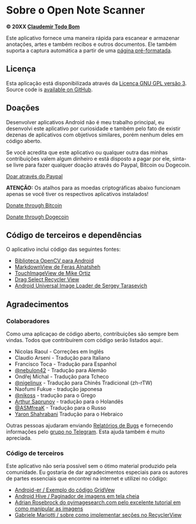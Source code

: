 Sobre o Open Note Scanner
=========================

**© 20XX [Claudemir Todo Bom](http://todobom.com)**

Este aplicativo fornece uma maneira rápida para escanear e armazenar anotações, artes e também recibos e outros documentos. Ele também suporta a captura automática a partir de uma [página pré-formatada](https://github.com/ctodobom/OpenNoteScanner/raw/master/Page%20Templates/A4%20with%202%20pages.pdf).

Licença
-------

Esta aplicação está disponibilizada através da [Licença GNU GPL versão 3](http://www.gnu.org/licenses/gpl.txt). Source code is [available on GitHub](http://github.com/ctodobom/OpenNoteScanner).

Doações
-------

Desenvolver aplicativos Android não é meu trabalho principal, eu desenvolvi este aplicativo por curiosidade e também pelo fato de existir dezenas de aplicativos com objetivos similares, porém nenhum deles em código aberto.

Se você acredita que este aplicativo ou qualquer outra das minhas contribuições valem algum dinheiro e está disposto a pagar por ele, sinta-se livre para fazer qualquer doação através do Paypal, Bitcoin ou Dogecoin.

[Doar através do Paypal](https://www.paypal.com/cgi-bin/webscr?cmd=_s-xclick&hosted_button_id=ATDTX7DZ93YRN)

**ATENÇÃO:** Os atalhos para as moedas criptográficas abaixo funcionam apenas se você tiver os respectivos aplicativos instalados!

[Donate through Bitcoin](bitcoin:1H5tqKZoWdqkR54PGe9w67EzBnLXHBFmt9)

[Donate through Dogecoin](dogecoin:DFBaP724XR3rfs9wFahBd353yFkgkqatvd)


Código de terceiros e dependências
----------------------------------

O aplicativo inclui código das seguintes fontes:

* [Biblioteca OpenCV para Android](http://www.opencv.org)
* [MarkdownView de Feras Alnatsheh](https://github.com/falnatsheh/MarkdownView)
* [TouchImageView de Mike Ortiz](https://github.com/MikeOrtiz/TouchImageView)
* [Drag Select Recycler View](https://github.com/afollestad/drag-select-recyclerview)
* [Android Universal Image Loader de Sergey Tarasevich](https://github.com/nostra13/Android-Universal-Image-Loader)

Agradecimentos
--------------

### Colaboradores

Como uma aplicaçao de código aberto, contribuições são sempre bem vindas. Todos que contribuírem com código serão listados aqui:.

* Nicolas Raoul - Correções em Inglês
* Claudio Arseni - Tradução para Italiano
* Francisco Toca - Tradução para Espanhol
* [@nebulon42](https://github.com/nebulon42) - Tradução para Alemão
* Ondřej Míchal - Tradução para Tcheco
* [@nigelinux](https://github.com/nigelinux) - Tradução para Chinês Tradicional (zh-rTW)
* Naofumi Fukue - tradução japonesa
* [@nikoss](https://githob.com/nikoss) - tradução para o Grego
* [Arthur Saprunov](https://github.com/Skydragonsz) - tradução para o Holandês
* [@ASMfreaK](https://github.com/ASMfreaK) - Tradução para o Russo
* [Yaron Shahrabani](https://github.com/yarons) Tradução para o Hebraico

Outras pessoas ajudaram enviando [Relatórios de Bugs](https://github.com/ctodobom/OpenNoteScanner/issues) e fornecendo informações pelo [grupo no Telegram](https://telegram.me/joinchat/CGzsxQgjl8CyAZNrTG0qZg). Esta ajuda também é muito apreciada.

### Código de terceiros

Este aplicativo não seria possível sem o ótimo material produzido pela comunidade. Eu gostaria de dar agradecimentos especiais para os autores de partes essenciais que encontrei na internet e utilizei no código:

* [Android-er / Exemplo do código GridVew](http://android-er.blogspot.com.br/2012/07/gridview-loading-photos-from-sd-card.html)
* [Android Hive / Paginador de imagens em tela cheia](http://www.androidhive.info/2013/09/android-fullscreen-image-slider-with-swipe-and-pinch-zoom-gestures/)
* [Adrian Rosebrock do pyimagesearch.com pelo excelente tutorial em como manipular as imagens](http://www.pyimagesearch.com/2014/09/01/build-kick-ass-mobile-document-scanner-just-5-minutes/)
* [Gabriele Mariotti / sobre como implementar seções no RecyclerView](https://gist.github.com/gabrielemariotti/e81e126227f8a4bb339c)
